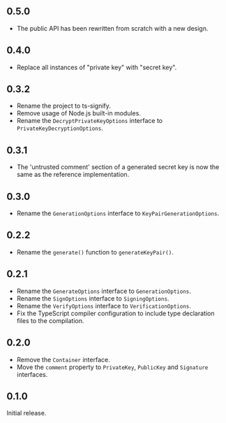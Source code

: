 ## 0.5.0

- The public API has been rewritten from scratch with a new design.

## 0.4.0

- Replace all instances of "private key" with "secret key".

## 0.3.2

- Rename the project to ts-signify.
- Remove usage of Node.js built-in modules.
- Rename the `DecryptPrivateKeyOptions` interface to
  `PrivateKeyDecryptionOptions`.

## 0.3.1

- The 'untrusted comment' section of a generated secret key is now the same as
  the reference implementation.

## 0.3.0

- Rename the `GenerationOptions` interface to `KeyPairGenerationOptions`.

## 0.2.2

- Rename the `generate()` function to `generateKeyPair()`.

## 0.2.1

- Rename the `GenerateOptions` interface to `GenerationOptions`.
- Rename the `SignOptions` interface to `SigningOptions`.
- Rename the `VerifyOptions` interface to `VerificationOptions`.
- Fix the TypeScript compiler configuration to include type declaration files to
  the compilation.

## 0.2.0

- Remove the `Container` interface.
- Move the `comment` property to `PrivateKey`, `PublicKey` and `Signature`
  interfaces.

## 0.1.0

Initial release.
